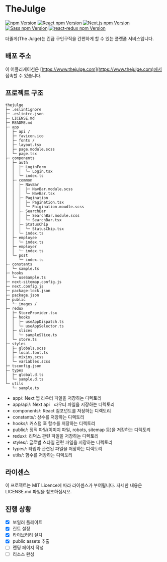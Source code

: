# TheJulge

<div>
  <a href="https://www.npmjs.com/package/npm"><img alt="npm Version" src="https://img.shields.io/badge/npm@latest-v9.6.6-CB3837?&logo=npm&logoColor=CB3837"></a>
  <a href="https://www.npmjs.com/package/react"><img alt="React npm Version" src="https://img.shields.io/badge/React-v18.2.0-61DAFB?logo=React&logoColor=61DAFB"></a>
  <a href="https://www.npmjs.com/package/next"><img alt="Next.js npm Version" src="https://img.shields.io/badge/Next.js-v13.4.7-000000?logo=Next.js&logoColor=000000"></a>
  <a href="https://www.npmjs.com/package/sass"><img alt="Sass npm Version" src="https://img.shields.io/badge/Sass-v1.63.6-CC6699?logo=sass&logoColor=CC6699"></a>
  <a href="https://www.npmjs.com/package/react-redux"><img alt="react-redux npm Version" src="https://img.shields.io/badge/react_redux-v8.1.1-764ABC?logo=redux&logoColor=764ABC"></a>
</div>

더줄게(The Julge)는 긴급 구인구직을 간편하게 할 수 있는 플랫폼 서비스입니다.

## 배포 주소

이 어플리케이션은 [https://www.thejulge.com](https://www.thejulge.com)에서 접속할 수 있습니다.

## 프로젝트 구조
```
thejulge
├─ .eslintignore
├─ .eslintrc.json
├─ LICENSE.md
├─ README.md
├─ app
│  ├─ api /
│  ├─ favicon.ico
│  ├─ fonts /
│  ├─ layout.tsx
│  ├─ page.module.scss
│  └─ page.tsx
├─ components
│  ├─ auth
│  │  ├─ LoginForm
│  │  │  └─ Login.tsx
│  │  └─ index.ts
│  ├─ common
│  │  ├─ NavBar
│  │  │  ├─ NavBar.module.scss
│  │  │  └─ NavBar.tsx
│  │  ├─ Pagination
│  │  │  ├─ Pagination.tsx
│  │  │  └─ Paigination.moudle.scss
│  │  ├─ SearchBar
│  │  │  ├─ SearchBar.module.scss
│  │  │  └─ SearchBar.tsx
│  │  ├─ StatusChip
│  │  │  └─ StatusChip.tsx
│  │  └─ index.ts
│  ├─ employee
│  │  └─ index.ts
│  ├─ employer
│  │  └─ index.ts
│  └─ post
│     └─ index.ts
├─ constants
│  └─ sample.ts
├─ hooks
│  └─ useSample.ts
├─ next-sitemap.config.js
├─ next.config.js
├─ package-lock.json
├─ package.json
├─ public
│  └─ images /
├─ redux
│  ├─ StoreProvider.tsx
│  ├─ hooks
│  │  ├─ useAppDispatch.ts
│  │  └─ useAppSelector.ts
│  ├─ slices
│  │  └─ sampleSlice.ts
│  └─ store.ts
├─ styles
│  ├─ globals.scss
│  ├─ local.font.ts
│  ├─ mixins.scss
│  └─ variables.scss
├─ tsconfig.json
├─ types
│  ├─ global.d.ts
│  └─ sample.d.ts
└─ utils
   └─ sample.ts

```

- app/: Next 앱 라우터 파일을 저장하는 디렉토리
- app/api/: Next api　라우터 파일을 저장하는 디렉토리
- components/: React 컴포넌트를 저장하는 디렉토리
- constants/: 상수를 저장하는 디렉토리
- hooks/: 커스텀 훅 함수를 저장하는 디렉토리
- public/: 정적 파일(이미지 파일, robots, sitemap 등)을 저장하는 디렉토리
- redux/: 리덕스 관련 파일을 저장하는 디렉토리
- styles/: 글로벌 스타일 관련 파일을 저장하는 디렉토리 
- types/: 타입과 관련된 파일을 저장하는 디렉토리
- utils/: 함수를 저장하는 디렉토리

## 라이센스

이 프로젝트는 MIT Licence에 따라 라이센스가 부여됩니다. 자세한 내용은 LICENSE.md 파일을 참조하십시오.

## 진행 상황

- [x] 보일러 플레이트
- [x] 린트 설정
- [x] 라이브러리 설치
- [x] public assets 추출
- [ ] 랜딩 페이지 작성
- [ ] 리소스 완성
